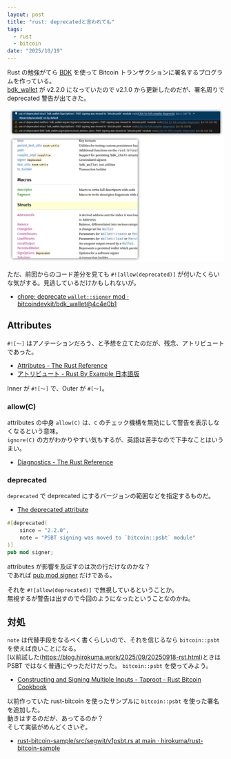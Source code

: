 ```yaml
---
layout: post
title: "rust: deprecatedと言われても"
tags:
  - rust
  - bitcoin
date: "2025/10/19"
---
```


Rust の勉強がてら [BDK](https://bitcoindevkit.org/) を使って Bitcoin トランザクションに署名するプログラムを作っている。  
[bdk_wallet](https://github.com/bitcoindevkit/bdk_wallet) が v2.2.0 になっていたので v2.1.0 から更新したのだが、署名周りで deprecated 警告が出てきた。

![image](images/20251019a-1.png)

ただ、前回からのコード差分を見ても `#![allow(deprecated)]` が付いたくらいな気がする。見逃しているだけかもしれないが。

* [chore: deprecate `wallet::signer` mod · bitcoindevkit/bdk_wallet@4c4e0b1](https://github.com/bitcoindevkit/bdk_wallet/commit/4c4e0b19e5f8f1754ca8c627e147f6c3166741d0)

## Attributes

`#![～]` はアノテーションだろう、と予想を立てたのだが、残念、アトリビュートであった。

* [Attributes - The Rust Reference](https://doc.rust-lang.org/reference/attributes.html)
* [アトリビュート - Rust By Example 日本語版](https://doc.rust-jp.rs/rust-by-example-ja/attribute.html)

Inner が `#![～]` で、Outer が `#[～]`。

### allow(C)

attributes の中身 `allow(C)` は、`C` のチェック機構を無効にして警告を表示しなくなるという意味。  
`ignore(C)` の方がわかりやすい気もするが、英語は苦手なので下手なことはいうまい。

* [Diagnostics - The Rust Reference](https://doc.rust-lang.org/reference/attributes/diagnostics.html#lint-check-attributes)

### deprecated

`deprecated` で deprecated にするバージョンの範囲などを指定するものだ。

* [The deprecated attribute](https://doc.rust-lang.org/reference/attributes/diagnostics.html#the-deprecated-attribute)

```rust
#[deprecated(
    since = "2.2.0",
    note = "PSBT signing was moved to `bitcoin::psbt` module"
)]
pub mod signer;
```

attributes が影響を及ぼすのは次の行だけなのかな？  
であれば [pub mod signer](https://github.com/bitcoindevkit/bdk_wallet/blob/wallet-2.2.0/wallet/src/wallet/mod.rs#L59-L63) だけである。

それを `#![allow(deprecated)]` で無視しているということか。  
無視するが警告は出すので今回のようになったということなのかね。

## 対処

`note` は代替手段をなるべく書くらしいので、それを信じるなら `bitcoin::psbt` を使えば良いことになる。  
[以前試した(https://blog.hirokuma.work/2025/09/20250918-rst.html)ときは PSBT ではなく普通にやっただけだった。
`bitcoin::psbt` を使ってみよう。

* [Constructing and Signing Multiple Inputs - Taproot - Rust Bitcoin Cookbook](https://rust-bitcoin.org/book/psbt/multiple_inputs_taproot.html)

以前作っていた rust-bitcoin を使ったサンプルに `bitcoin::psbt` を使った署名を追加した。  
動きはするのだが、あってるのか？  
そして実装がめんどくさいぞ。

* [rust-bitcoin-sample/src/segwit/v1psbt.rs at main · hirokuma/rust-bitcoin-sample](https://github.com/hirokuma/rust-bitcoin-sample/blob/2f3166fb3260b5bf6369922b20cb7c2ba9aa4b3f/src/segwit/v1psbt.rs)
